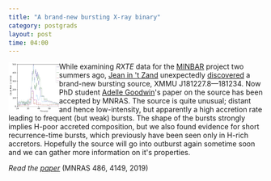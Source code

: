 ```yaml
---
title: "A brand-new bursting X-ray binary"
category: postgrads
layout: post
time: 04:00
---
```

<!-- header generated from blosxom format post; make_header.pl 23.1.2022 -->
<p>
<img src="/images/xtej1812-182.png" width="100" align="left">
While examining <em>RXTE</em> data for the
<a href="http://burst.sci.monash.edu/minbar">MINBAR</a> project two summers ago,
<a href="https://www.sron.nl/~jeanz/">Jean in 't Zand</a> unexpectedly 
<a href="http://www.astronomerstelegram.org/?read=10567">discovered</a>
a brand-new bursting source, XMMU&nbsp;J181227.8&mdash;181234.
Now 
PhD student <a href="https://twitter.com/astro_del">Adelle Goodwin</a>'s 
paper on the source has been accepted by MNRAS.
The source is quite unusual; distant and hence low-intensity, but apparently
a high accretion rate leading to frequent (but weak) bursts. The shape of
the bursts strongly implies H-poor accreted composition, but we also found
evidence for short recurrence-time bursts, which previously have been seen 
only in H-rich accretors. 
Hopefully the source will go into outburst again sometime soon and we can
gather more information on it's properties.
</p>
<p><em>Read the <a href="https://ui.adsabs.harvard.edu/abs/2019MNRAS.486.4149G/abstract">paper</a></em> (MNRAS 486, 4149, 2019)</p>
